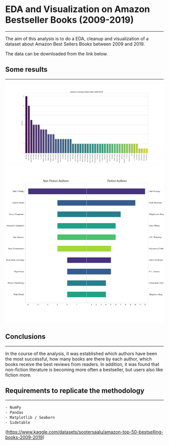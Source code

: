 # EDA and Visualization on Amazon Bestseller Books (2009-2019)
***

The aim of this analysis is to do a EDA, cleanup and visualization of a dataset about Amazon Best Sellers Books between 2009 and 2019. 

The data can be downloaded from the link below. 

## Some results
***

![](https://raw.githubusercontent.com/lau-ont/EDA-Amazon-Bestseller-Books/main/graphics/books-author.png)
![](https://raw.githubusercontent.com/lau-ont/EDA-Amazon-Bestseller-Books/main/graphics/books-author-3.png)

## Conclusions
***

In the course of the analysis, it was established which authors have been the most successful, how many books are there by each author, which books receive the best reviews from readers. In addition, it was found that non-fiction literature is becoming more often a bestseller, but users also like fiction more.

## Requirements to replicate the methodology
***
```
- NumPy
- Pandas
- Matplotlib / Seaborn
- Sidetable
```

(https://www.kaggle.com/datasets/sootersaalu/amazon-top-50-bestselling-books-2009-2019)

